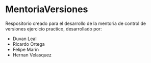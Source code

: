 # MentoriaVersiones
Respositorio creado para el desarrollo de la mentoria de control de versiones ejercicio practico, desarrollado por:

* Duvan Leal
* Ricardo Ortega
* Felipe Marin
* Hernan Velasquez